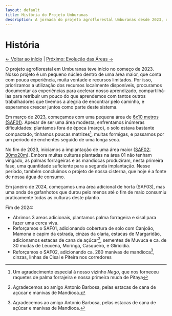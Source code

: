 ```yaml
---
layout: default
title: História do Projeto Umburanas
description: A jornada do projeto agroflorestal Umburanas desde 2023, desafios enfrentados e conquistas alcançadas na implementação de sistemas agroflorestais sintrópicos.
---
```


# História

[← Voltar ao início](index.md) | [Próximo: Evolução das Áreas →](evolucao.md)

O projeto agroflorestal em Umburanas teve início no começo de 2023. Nosso projeto é um pequeno núcleo dentro de uma área maior, que conta com pouca experiência, muita vontade e recursos limitados. Por isso, priorizamos a utilização dos recursos localmente disponíveis, procuramos documentar as experiências para acelerar nosso aprendizado, compartilhá-las para retribuir um pouco do que aprendemos com tantos outros trabalhadores que tivemos a alegria de encontrar pelo caminho, e esperamos crescer juntos como parte deste sistema.

Em março de 2023, começamos com uma pequena área de [6x10 metros (SAF01)](evolucao/saf01.md).  Apesar de ser uma área modesta, enfrentamos inúmeras dificuldades: plantamos fora de época (março), o solo estava bastante compactado, tínhamos poucas matrizes[^1], muitas formigas, e passamos por um período de enchentes seguido de uma longa seca.

No fim de 2023, iniciamos a implantação de uma área maior ([SAF02: 30mx20m](evolucao/saf02.md)).  Embora muitas culturas plantadas na área 01 não tenham vingado, as palmas forrageiras e as mandiocas produziram, nesta primeira fase, uma quantidade suficiente para a segunda implantação. Nesse período, também concluímos o projeto de nossa cisterna, que hoje é a fonte de nossa água de consumo.

Em janeiro de 2024, começamos uma área adicional de horta (SAF03), mas uma onda de gafanhotos que durou pelo menos até o fim de maio consumiu praticamente todas as culturas deste plantio.

Fim de 2024:
- Abrimos 3 areas adicionais, plantamos palma forrageira e sisal para fazer uma cerca viva. 
- Reforçamos o SAF01, adicionando cobertura de solo com Canjoão, Mamona e capim da estrada, cinzas da olaria, estacas de Margaridão, adicionamos estacas de cana de açúcar[^2], sementes de Muvuca e ca. de 30 mudas de Leucena, Moringa, Casqueiro, e Gliricídia.
- Reforçamos o SAF02, adicionando ca. 280 manivas de mandioca[^2], cinzas, linhas de Cisal e Piteira nos corredores

[^1]: Um agradecimento especial à nosso vizinho _Nego_, que nos forneceu raquetes de palma forrajeira e nossa primeira muda de Pitaya
[^2]: Agradecemos ao amigo Antonio Barbosa, pelas estacas de cana de açúcar e manivas de Mandioca.
